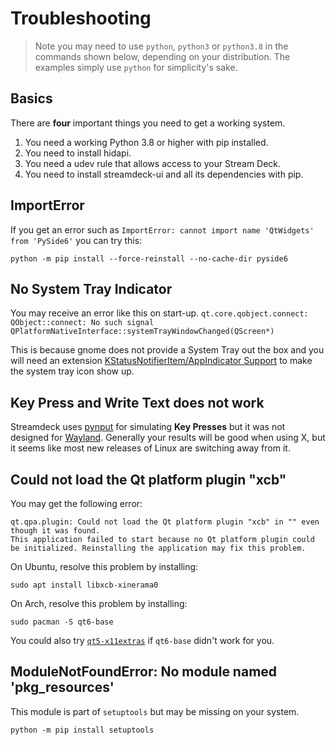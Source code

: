 # Troubleshooting

> Note you may need to use `python`, `python3` or `python3.8` in the commands shown below, depending on your distribution. The examples simply use `python` for simplicity's sake.

## Basics
There are **four** important things you need to get a working system.

1. You need a working Python 3.8 or higher with pip installed.
2. You need to install hidapi.
3. You need a udev rule that allows access to your Stream Deck.
4. You need to install streamdeck-ui and all its dependencies with pip.

## ImportError

If you get an error such as `ImportError: cannot import name 'QtWidgets' from 'PySide6'` you can try this:
``` console
python -m pip install --force-reinstall --no-cache-dir pyside6
```

## No System Tray Indicator
You may receive an error like this on start-up.
`qt.core.qobject.connect: QObject::connect: No such signal QPlatformNativeInterface::systemTrayWindowChanged(QScreen*)`

This is because gnome does not provide a System Tray out the box and you will need an extension
 [KStatusNotifierItem/AppIndicator Support](https://extensions.gnome.org/extension/615/appindicator-support/) to make the system tray icon show up.

## Key Press and Write Text does not work
  Streamdeck uses [pynput](https://github.com/moses-palmer/pynput) for simulating **Key Presses** but it was not designed for [Wayland](https://github.com/moses-palmer/pynput/issues/189). Generally your results will be good when using X, but it seems like most new releases of Linux are switching away from it.

## Could not load the Qt platform plugin "xcb"

You may get the following error:
```
qt.qpa.plugin: Could not load the Qt platform plugin "xcb" in "" even though it was found.
This application failed to start because no Qt platform plugin could be initialized. Reinstalling the application may fix this problem.
```
 On Ubuntu, resolve this problem by installing:
``` console
sudo apt install libxcb-xinerama0
```

On Arch, resolve this problem by installing:
```
sudo pacman -S qt6-base
```
You could also try [`qt5-x11extras`](https://archlinux.org/packages/extra/x86_64/qt5-x11extras/) if `qt6-base` didn't work for you.

## ModuleNotFoundError: No module named 'pkg_resources'
This module is part of `setuptools` but may be missing on your system.
```
python -m pip install setuptools
```


